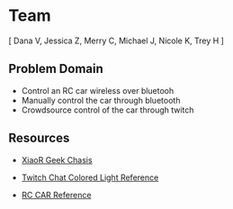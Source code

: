 # Team 
[ Dana V, Jessica Z, Merry C, Michael J, Nicole K, Trey H ]


## Problem Domain
* Control an RC car wireless over bluetooh
* Manually control the car through bluetooth
* Crowdsource control of the car through twitch

## Resources
* [XiaoR Geek Chasis](https://www.amazon.com/Robot-Chassis-Motor-Arduino-Raspberry/dp/B07F759T89/ref=trb_chk_auth?keywords=arduino%2Brc%2Bcar&qid=1560381949&s=gateway&sr=8-39&openid.assoc_handle=amazon_checkout_us&openid.claimed_id=https%3A%2F%2Fwww.amazon.com%2Fap%2Fid%2Famzn1.account.AHLEH7FC5XQKN2RLJ3BWBUXAZHBA&openid.identity=https%3A%2F%2Fwww.amazon.com%2Fap%2Fid%2Famzn1.account.AHLEH7FC5XQKN2RLJ3BWBUXAZHBA&openid.mode=id_res&openid.ns=http%3A%2F%2Fspecs.openid.net%2Fauth%2F2.0&openid.op_endpoint=https%3A%2F%2Fwww.amazon.com%2Fap%2Fsignin&openid.response_nonce=2019-06-12T23%3A34%3A38Z-6126370302708543090&openid.return_to=https%3A%2F%2Fwww.amazon.com%2FRobot-Chassis-Motor-Arduino-Raspberry%2Fdp%2FB07F759T89%2Fref%3Dtrb_chk_auth%3Fkeywords%3Darduino%252Brc%252Bcar%26qid%3D1560381949%26s%3Dgateway%26sr%3D8-39%26trb_auth%3D1%26trb_open%3D1%26trb_sid%3D139-8734638-2875921&openid.signed=assoc_handle%2Cclaimed_id%2Cidentity%2Cmode%2Cns%2Cop_endpoint%2Cresponse_nonce%2Creturn_to%2CsiteState%2Cns.pape%2Cpape.auth_policies%2Cpape.auth_time%2Csigned&openid.ns.pape=http%3A%2F%2Fspecs.openid.net%2Fextensions%2Fpape%2F1.0&openid.pape.auth_policies=http%3A%2F%2Fschemas.openid.net%2Fpape%2Fpolicies%2F2007%2F06%2Fnone&openid.pape.auth_time=2019-06-12T23%3A34%3A38Z&openid.sig=b4pgY8rxUGzn3%2Fb3yeK8VX1PlfQW0tP9uxVCO6VBj%2B8%3D&serial=&siteState=%7ChasWorkingJavascript.1%7ChasWorkingJavascript.1)

* [Twitch Chat Colored Light Reference](https://github.com/alexkarimov/twitchlights)

* [RC CAR Reference](https://create.arduino.cc/projecthub/samanfern/bluetooth-controlled-car-d5d9ca)

